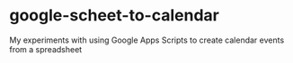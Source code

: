 # google-scheet-to-calendar
My experiments with using Google Apps Scripts to create calendar events from a spreadsheet
